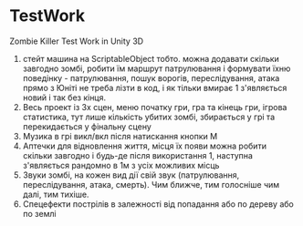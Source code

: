 # TestWork
Zombie Killer Test Work in Unity 3D
1. стейт машина на ScriptableObject тобто.  можна додавати скільки завгодно зомбі, робити їм маршрут патрулювання і формувати їхню поведінку - патрулювання, пошук ворогів, переслідування, атака прямо з Юніті не треба лізти в код, і як тільки вмирає 1 з'являється новий і так без кінця.
2. Весь проект із 3х сцен, меню початку гри, гра та кінець гри, ігрова статистика, тут лише кількість убитих зомбі, збирається у грі та перекидається у фінальну сцену
3. Музика в грі викл/вкл після натискання кнопки М
4. Aптечки для відновлення життя, місця їх появи можна робити скільки завгодно і будь-де після використання 1, наступна з'являється рандомно в 1м з усіх можливих місць
5. Звуки зомбі, на кожен вид дії свій звук (патрулювання, переслідування, атака, смерть). Чим ближче, тим голосніше чим далі, тим тихіше.
6. Cпецефекти пострілів в залежності від попадання або по дереву або по землі
